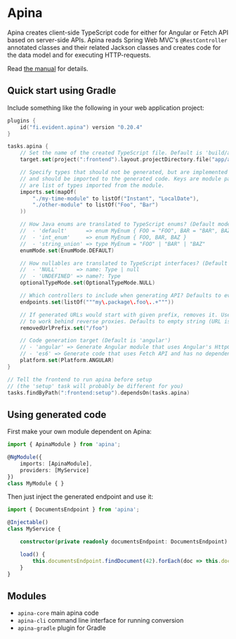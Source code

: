 # Apina

Apina creates client-side TypeScript code for either for Angular or Fetch API based on server-side APIs. Apina reads
Spring Web MVC's `@RestController` annotated classes and their related Jackson classes and creates code for the data
model and for executing HTTP-requests.

Read [the manual](https://apina.evident.fi/) for details.

## Quick start using Gradle

Include something like the following in your web application project:

```kotlin
plugins {
    id("fi.evident.apina") version "0.20.4"
}

tasks.apina {
    // Set the name of the created TypeScript file. Default is 'build/apina/apina.ts'.
    target.set(project(":frontend").layout.projectDirectory.file("app/apina-api.ts"))

    // Specify types that should not be generated, but are implemented manually
    // and should be imported to the generated code. Keys are module paths, values
    // are list of types imported from the module.
    imports.set(mapOf(
        "./my-time-module" to listOf("Instant", "LocalDate"),
        "./other-module" to listOf("Foo", "Bar")
    ))

    // How Java enums are translated to TypeScript enums? (Default mode is 'default'.)
    //  - 'default'      => enum MyEnum { FOO = "FOO", BAR = "BAR", BAZ = "BAZ" }
    //  - 'int_enum'     => enum MyEnum { FOO, BAR, BAZ }
    //  - 'string_union' => type MyEnum = "FOO" | "BAR" | "BAZ"
    enumMode.set(EnumMode.DEFAULT)

    // How nullables are translated to TypeScript interfaces? (Default mode is 'NULL'.)
    //  - 'NULL'      => name: Type | null
    //  - 'UNDEFINED' => name?: Type
    optionalTypeMode.set(OptionalTypeMode.NULL)

    // Which controllers to include when generating API? Defaults to everything.
    endpoints.set(listOf("""my\.package\.foo\..+"""))

    // If generated URLs would start with given prefix, removes it. Useful when configuring Apina
    // to work behind reverse proxies. Defaults to empty string (URL is not modified).
    removedUrlPrefix.set("/foo")

    // Code generation target (Default is 'angular')
    // - 'angular' => Generate Angular module that uses Angular's HttpClient
    // - 'es6' => Generate code that uses Fetch API and has no dependencies apart from ES6
    platform.set(Platform.ANGULAR)
}

// Tell the frontend to run apina before setup
// (the 'setup' task will probably be different for you)
tasks.findByPath(":frontend:setup").dependsOn(tasks.apina)
```

## Using generated code

First make your own module dependent on Apina:

```typescript
import { ApinaModule } from 'apina';

@NgModule({
    imports: [ApinaModule],
    providers: [MyService]
})
class MyModule { }
```

Then just inject the generated endpoint and use it:

```typescript
import { DocumentsEndpoint } from 'apina';

@Injectable()
class MyService {

    constructor(private readonly documentsEndpoint: DocumentsEndpoint) { }

    load() {
        this.documentsEndpoint.findDocument(42).forEach(doc => this.document = doc);
    }
}
```

## Modules

  - `apina-core` main apina code
  - `apina-cli` command line interface for running conversion
  - `apina-gradle` plugin for Gradle
